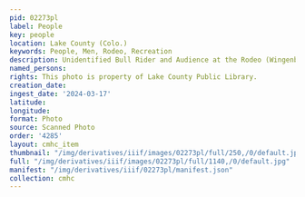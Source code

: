 ```yaml
---
pid: 02273pl
label: People
key: people
location: Lake County (Colo.)
keywords: People, Men, Rodeo, Recreation
description: Unidentified Bull Rider and Audience at the Rodeo (Wingenbach Collection)
named_persons: 
rights: This photo is property of Lake County Public Library.
creation_date: 
ingest_date: '2024-03-17'
latitude: 
longitude: 
format: Photo
source: Scanned Photo
order: '4285'
layout: cmhc_item
thumbnail: "/img/derivatives/iiif/images/02273pl/full/250,/0/default.jpg"
full: "/img/derivatives/iiif/images/02273pl/full/1140,/0/default.jpg"
manifest: "/img/derivatives/iiif/02273pl/manifest.json"
collection: cmhc
---
```

